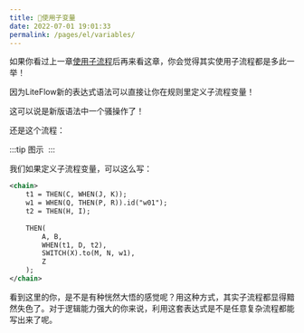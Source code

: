 ```yaml
---
title: 🍂使用子变量
date: 2022-07-01 19:01:33
permalink: /pages/el/variables/
---
```


如果你看过上一章[使用子流程](/pages/dc5df7/)后再来看这章，你会觉得其实使用子流程都是多此一举！

因为LiteFlow新的表达式语法可以直接让你在规则里定义子流程变量！

这可以说是新版语法中一个骚操作了！

还是这个流程：

:::tip 图示
<img :src="$withBase('/img/flow_example/e8.svg')" style="zoom: 80%" class="no-zoom">
:::

我们如果定义子流程变量，可以这么写：

```xml
<chain>
    t1 = THEN(C, WHEN(J, K));
    w1 = WHEN(Q, THEN(P, R)).id("w01");
    t2 = THEN(H, I);
    
    THEN(
        A, B,
        WHEN(t1, D, t2),
        SWITCH(X).to(M, N, w1),
        Z
    );
</chain>
```

看到这里的你，是不是有种恍然大悟的感觉呢？用这种方式，其实子流程都显得黯然失色了。对于逻辑能力强大的你来说，利用这套表达式是不是任意复杂流程都能写出来了呢。